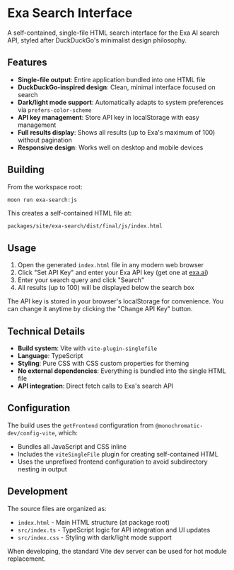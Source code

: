 # Exa Search Interface

A self-contained, single-file HTML search interface for the Exa AI search API, styled after DuckDuckGo's minimalist design philosophy.

## Features

- **Single-file output**: Entire application bundled into one HTML file
- **DuckDuckGo-inspired design**: Clean, minimal interface focused on search
- **Dark/light mode support**: Automatically adapts to system preferences via `prefers-color-scheme`
- **API key management**: Store API key in localStorage with easy management
- **Full results display**: Shows all results (up to Exa's maximum of 100) without pagination
- **Responsive design**: Works well on desktop and mobile devices

## Building

From the workspace root:

```bash
moon run exa-search:js
```

This creates a self-contained HTML file at:
```
packages/site/exa-search/dist/final/js/index.html
```

## Usage

1. Open the generated `index.html` file in any modern web browser
2. Click "Set API Key" and enter your Exa API key (get one at [exa.ai](https://exa.ai))
3. Enter your search query and click "Search"
4. All results (up to 100) will be displayed below the search box

The API key is stored in your browser's localStorage for convenience. You can change it anytime by clicking the "Change API Key" button.

## Technical Details

- **Build system**: Vite with `vite-plugin-singlefile`
- **Language**: TypeScript
- **Styling**: Pure CSS with CSS custom properties for theming
- **No external dependencies**: Everything is bundled into the single HTML file
- **API integration**: Direct fetch calls to Exa's search API

## Configuration

The build uses the `getFrontend` configuration from `@monochromatic-dev/config-vite`, which:
- Bundles all JavaScript and CSS inline
- Includes the `viteSingleFile` plugin for creating self-contained HTML
- Uses the unprefixed frontend configuration to avoid subdirectory nesting in output

## Development

The source files are organized as:
- `index.html` - Main HTML structure (at package root)
- `src/index.ts` - TypeScript logic for API integration and UI updates
- `src/index.css` - Styling with dark/light mode support

When developing, the standard Vite dev server can be used for hot module replacement.